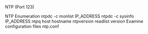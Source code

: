<!---------------------------------------------------------------------------------
Copyright: (c) BLS OPS LLC.
This program is free software: you can redistribute it and/or modify
it under the terms of the GNU General Public License as published by
the Free Software Foundation, version 3.
This program is distributed in the hope that it will be useful,
but WITHOUT ANY WARRANTY; without even the implied warranty of
MERCHANTABILITY or FITNESS FOR A PARTICULAR PURPOSE. See the
GNU General Public License for more details.
You should have received a copy of the GNU General Public License
along with this program. If not, see <https://www.gnu.org/licenses/>.
--------------------------------------------------------------------------------->
NTP (Port 123)

NTP Enumeration
    ntpdc -c monlist IP_ADDRESS
    ntpdc -c sysinfo IP_ADDRESS
    ntpq
        host
        hostname
        ntpversion
        readlist
        version
Examine configuration files
    ntp.conf